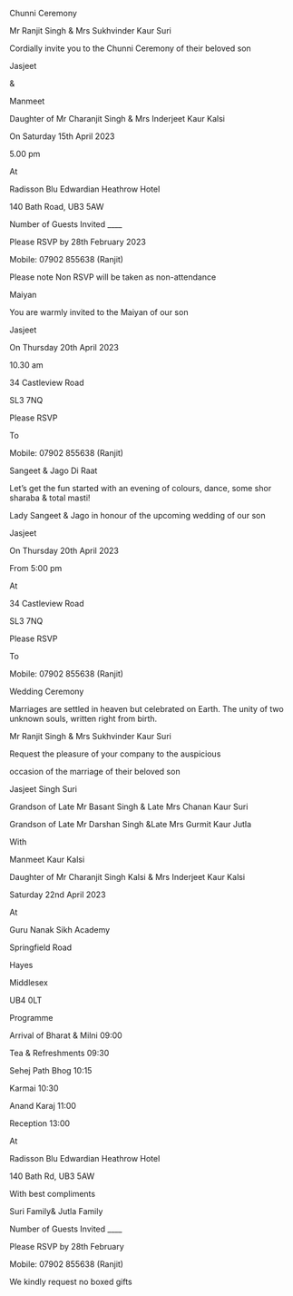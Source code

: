 Chunni Ceremony

Mr Ranjit Singh & Mrs Sukhvinder Kaur Suri

Cordially invite you to the Chunni Ceremony of their beloved son

Jasjeet

&

Manmeet

Daughter of Mr Charanjit Singh & Mrs Inderjeet Kaur Kalsi

On Saturday 15th April 2023

5.00 pm

At

Radisson Blu Edwardian Heathrow Hotel

140 Bath Road, UB3 5AW

Number of Guests Invited ____

Please RSVP by 28th February 2023

Mobile: 07902 855638 (Ranjit)

Please note Non RSVP will be taken as non-attendance

Maiyan

You are warmly invited to the Maiyan of our son

Jasjeet

On Thursday 20th April 2023

10.30 am

34 Castleview Road

SL3 7NQ

Please RSVP

To

Mobile: 07902 855638 (Ranjit)

Sangeet & Jago Di Raat

Let’s get the fun started with an evening of colours, dance, some shor sharaba & total masti!

Lady Sangeet & Jago in honour of the upcoming wedding of our son

Jasjeet

On Thursday 20th April 2023

From 5:00 pm

At

34 Castleview Road

SL3 7NQ

Please RSVP

To

Mobile: 07902 855638 (Ranjit)

Wedding Ceremony

Marriages are settled in heaven but celebrated on Earth. The unity of two unknown souls, written right from birth.

Mr Ranjit Singh & Mrs Sukhvinder Kaur Suri

Request the pleasure of your company to the auspicious

occasion of the marriage of their beloved son

Jasjeet Singh Suri

Grandson of Late Mr Basant Singh & Late Mrs Chanan Kaur Suri

Grandson of Late Mr Darshan Singh &Late Mrs Gurmit Kaur Jutla

With

Manmeet Kaur Kalsi

Daughter of Mr Charanjit Singh Kalsi & Mrs Inderjeet Kaur Kalsi

Saturday 22nd April 2023

At

Guru Nanak Sikh Academy

Springfield Road

Hayes

Middlesex

UB4 0LT

Programme

Arrival of Bharat & Milni 09:00

Tea & Refreshments 09:30

Sehej Path Bhog 10:15

Karmai 10:30

Anand Karaj 11:00

Reception 13:00

At

Radisson Blu Edwardian Heathrow Hotel

140 Bath Rd, UB3 5AW

With best compliments

Suri Family& Jutla Family

Number of Guests Invited ____

Please RSVP by 28th February

Mobile: 07902 855638 (Ranjit)

We kindly request no boxed gifts
